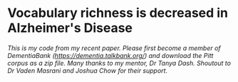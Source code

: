 # Vocabulary richness is decreased in Alzheimer's Disease

###### This is my code from my recent paper. Please first become a member of DementiaBank (https://dementia.talkbank.org/) and download the Pitt corpus as a zip file. Many thanks to my mentor, Dr Tanya Dash. Shoutout to Dr Vaden Masrani and Joshua Chow for their support. 
